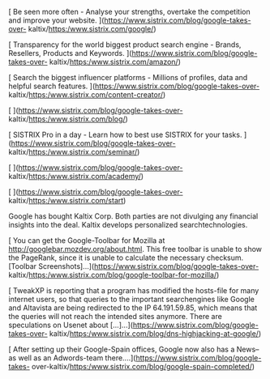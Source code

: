 [ Be seen more often - Analyse your strengths, overtake the competition and
improve your website. ](https://www.sistrix.com/blog/google-takes-over-
kaltix/<https:/www.sistrix.com/google/>)

[ Transparency for the world biggest product search engine - Brands, Resellers,
Products and Keywords. ](https://www.sistrix.com/blog/google-takes-over-
kaltix/<https:/www.sistrix.com/amazon/>)

[ Search the biggest influencer platforms - Millions of profiles, data and
helpful search features. ](https://www.sistrix.com/blog/google-takes-over-
kaltix/<https:/www.sistrix.com/content-creator/>)

[ ](https://www.sistrix.com/blog/google-takes-over-
kaltix/<https:/www.sistrix.com/blog/>)

[ SISTRIX Pro in a day - Learn how to best use SISTRIX for your tasks.
](https://www.sistrix.com/blog/google-takes-over-
kaltix/<https:/www.sistrix.com/seminar/>)

[ ](https://www.sistrix.com/blog/google-takes-over-
kaltix/<https:/www.sistrix.com/academy/>)

[ ](https://www.sistrix.com/blog/google-takes-over-
kaltix/<https:/www.sistrix.com/start>)

Google has bought Kaltix Corp. Both parties are not divulging any financial
insights into the deal. Kaltix develops personalized searchtechnologies.

[ You can get the Google-Toolbar for Mozilla at
http://googlebar.mozdev.org/about.html. This free toolbar is unable to show the
PageRank, since it is unable to calculate the necessary checksum. [Toolbar
Screenshots]...](https://www.sistrix.com/blog/google-takes-over-
kaltix/<https:/www.sistrix.com/blog/google-toolbar-for-mozilla/>)

[ TweakXP is reporting that a program has modified the hosts-file for many
internet users, so that queries to the important searchengines like Google and
Altavista are being redirected to the IP 64.191.59.85, which means that the
queries will not reach the intended sites anymore. There are speculations on
Usenet about […]...](https://www.sistrix.com/blog/google-takes-over-
kaltix/<https:/www.sistrix.com/blog/dns-highjacking-at-google/>)

[ After setting up their Google-Spain offices, Google now also has a News– as
well as an Adwords-team there....](https://www.sistrix.com/blog/google-takes-
over-kaltix/<https:/www.sistrix.com/blog/google-spain-completed/>)

